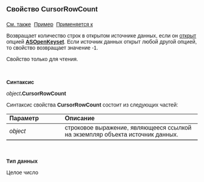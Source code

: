 ﻿<html>
<head>
<title>Источник данных\DColCount</title>
</head>

<body>

<p><font size="4" face="Arial"><strong>Свойство CursorRowCount<br>
<br>
</strong></font><font face="Arial"><a href="../Asdata.html">См. также</a>&nbsp;
<u>Пример</u>&nbsp; <a href="../Asdata.html">Применяется к</a></font></p>

<p><font face="Arial">Возвращает количество строк в открытом источнике 
данных, если он <a href="OpenCursor.html">открыт</a>
опцией <strong><a href="../../Constants/const_opencursor_cursortype.html">
ASOpenKeyset</a></strong>. Если источник данных открыт любой другой опцией, то 
свойство возвращает значение -1.</font></p>

<p><font face="Arial">Свойство только для чтения.</font></p>

<p class="label">&nbsp;</p>

<p class="label"><font face="Arial"><b>Синтаксис</b></font></p>

<p><font face="Arial"><em>object</em><strong>.CursorRowCount</strong></font></p>

<p><font face="Arial">Синтаксис свойства <strong>CursorRowCount</strong>
состоит из следующих частей:</font></p>

<table border="1" cellPadding="5" cols="2" frame="below" rules="rows">
<TBODY>
  <tr vAlign="top">
    <td class="label" width="29%"><font face="Arial"><b>Параметр</b></font></td>
    <td class="label" width="71%"><font face="Arial"><strong>Описание</strong></font></td>
  </tr>
  <tr>
    <td width="29%"><em><font face="Arial">object</font></em></td>
    <td width="71%"><font face="Arial">строковое выражение, являющееся 
	ссылкой на экземпляр объекта источник данных.</font></td>
  </tr>
</TBODY>
</table>

<p class="label">&nbsp;</p>

<p class="label"><font face="Arial"><b>Тип данных</b></font></p>

<p class="label"><font face="Arial">Целое число</font></p>
</body>
</html>
